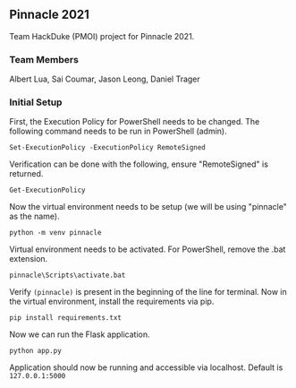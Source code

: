 ## Pinnacle 2021
Team HackDuke (PMOI) project for Pinnacle 2021.

### Team Members
Albert Lua, Sai Coumar, Jason Leong, Daniel Trager

### Initial Setup
First, the Execution Policy for PowerShell needs to be changed. The following command needs to be run in PowerShell (admin).

```
Set-ExecutionPolicy -ExecutionPolicy RemoteSigned
```

Verification can be done with the following, ensure "RemoteSigned" is returned.

```
Get-ExecutionPolicy
```

Now the virtual environment needs to be setup (we will be using "pinnacle" as the name).

```
python -m venv pinnacle
```

Virtual environment needs to be activated. For PowerShell, remove the .bat extension.

```
pinnacle\Scripts\activate.bat
```

Verify `(pinnacle)` is present in the beginning of the line for terminal. Now in the virtual environment, install the requirements via pip.

```
pip install requirements.txt
```

Now we can run the Flask application.

```
python app.py
```

Application should now be running and accessible via localhost. Default is `127.0.0.1:5000`